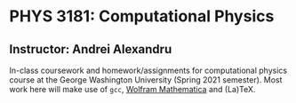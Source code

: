 # PHYS 3181: Computational Physics
## Instructor: Andrei Alexandru

In-class coursework and homework/assignments for computational physics course at the George Washington University (Spring 2021 semester). Most work here will make use of `gcc`, [Wolfram Mathematica](https://www.wolfram.com/mathematica/) and (La)TeX.
